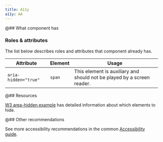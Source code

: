 ```yaml
---
title: A11y
a11y: AA
---
```


@## What component has

### Roles & attributes

The list below describes roles and attributes that component already has.

| Attribute            | Element | Usage                                                                  |
| -------------------- | ------- | ---------------------------------------------------------------------- |
| `aria-hidden="true"` | `span`  | This element is auxiliary and should not be played by a screen reader. |

@## Resources

[W3 area-hidden example](https://developer.mozilla.org/en-US/docs/Web/Accessibility/ARIA/Attributes/aria-hidden) has detailed information about which elements to hide.

@## Other recommendations

See more accessibility recommendations in the common [Accessibility guide](/core-principles/a11y/).
